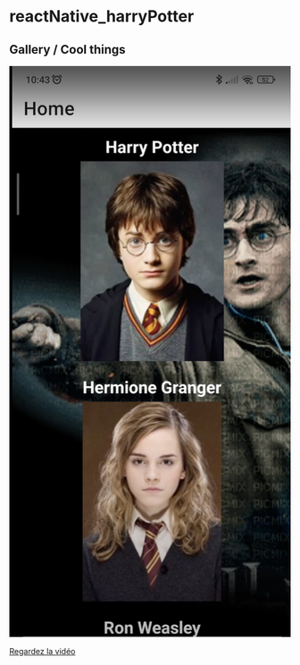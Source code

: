 # reactNative_harryPotter

## Gallery / Cool things

![alt text](assets/Capture%20d%E2%80%99%C3%A9cran%202023-05-31%20%C3%A0%2012.41.27.png)

[Regardez la vidéo](https://youtube.com/shorts/6iEpxEL4M44)
